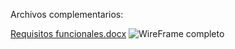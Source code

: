 Archivos complementarios:


[Requisitos funcionales.docx](https://github.com/user-attachments/files/17182876/Requisitos.funcionales.docx)
![WireFrame completo](https://github.com/user-attachments/assets/eaef2f0f-6db2-4a99-ac2a-c3f61cd71963)
